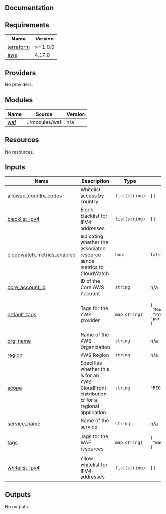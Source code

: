 ## Documentation

<!-- BEGINNING OF PRE-COMMIT-TERRAFORM DOCS HOOK -->
## Requirements

| Name | Version |
|------|---------|
| <a name="requirement_terraform"></a> [terraform](#requirement\_terraform) | >= 1.0.0 |
| <a name="requirement_aws"></a> [aws](#requirement\_aws) | 4.17.0 |

## Providers

No providers.

## Modules

| Name | Source | Version |
|------|--------|---------|
| <a name="module_waf"></a> [waf](#module\_waf) | ../modules/waf | n/a |

## Resources

No resources.

## Inputs

| Name | Description | Type | Default | Required |
|------|-------------|------|---------|:--------:|
| <a name="input_allowed_country_codes"></a> [allowed\_country\_codes](#input\_allowed\_country\_codes) | Whitelist access by country | `list(string)` | `[]` | no |
| <a name="input_blacklist_ipv4"></a> [blacklist\_ipv4](#input\_blacklist\_ipv4) | Block blacklist for IPV4 addresses | `list(string)` | `[]` | no |
| <a name="input_cloudwatch_metrics_enabled"></a> [cloudwatch\_metrics\_enabled](#input\_cloudwatch\_metrics\_enabled) | Indicating whether the associated resource sends metrics to CloudWatch | `bool` | `false` | no |
| <a name="input_core_account_id"></a> [core\_account\_id](#input\_core\_account\_id) | ID of the Core AWS Account | `string` | n/a | yes |
| <a name="input_default_tags"></a> [default\_tags](#input\_default\_tags) | Tags for the AWS provider | `map(string)` | <pre>{<br>  "Made-By": "terraform",<br>  "Project": "portefaix"<br>}</pre> | no |
| <a name="input_org_name"></a> [org\_name](#input\_org\_name) | Name of the AWS Organization | `string` | n/a | yes |
| <a name="input_region"></a> [region](#input\_region) | AWS Region | `string` | n/a | yes |
| <a name="input_scope"></a> [scope](#input\_scope) | Specifies whether this is for an AWS CloudFront distribution or for a regional application | `string` | `"REGIONAL"` | no |
| <a name="input_service_name"></a> [service\_name](#input\_service\_name) | Name of the service | `string` | n/a | yes |
| <a name="input_tags"></a> [tags](#input\_tags) | Tags for the WAF resources | `map(string)` | <pre>{<br>  "made-by": "terraform"<br>}</pre> | no |
| <a name="input_whitelist_ipv4"></a> [whitelist\_ipv4](#input\_whitelist\_ipv4) | Allow whitelist for IPV4 addresses | `list(string)` | `[]` | no |

## Outputs

No outputs.
<!-- END OF PRE-COMMIT-TERRAFORM DOCS HOOK -->
